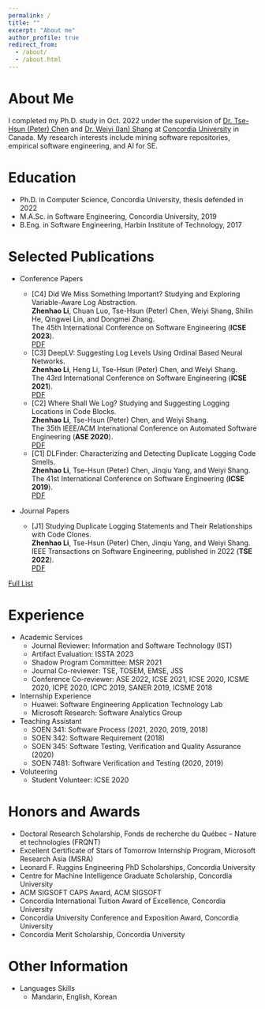 ```yaml
---
permalink: /
title: ""
excerpt: "About me"
author_profile: true
redirect_from: 
  - /about/
  - /about.html
---
```


About Me
======
I completed my Ph.D. study in Oct. 2022 under the supervision of [Dr. Tse-Hsun (Peter) Chen](https://petertsehsun.github.io/) and [Dr. Weiyi (Ian) Shang](https://users.encs.concordia.ca/~shang/) at [Concordia University](https://www.concordia.ca/) in Canada. My research interests include mining software repositories, empirical software engineering, and AI for SE. 

Education
======
* Ph.D. in Computer Science, Concordia University, thesis defended in 2022
* M.A.Sc. in Software Engineering, Concordia University, 2019
* B.Eng. in Software Engineering, Harbin Institute of Technology, 2017

 
Selected Publications
======
* Conference Papers
  * [C4] Did We Miss Something Important? Studying and Exploring Variable-Aware Log Abstraction.\
  **Zhenhao Li**, Chuan Luo, Tse-Hsun (Peter) Chen, Weiyi Shang, Shilin He, Qingwei Lin, and Dongmei Zhang.\
  The 45th International Conference on Software Engineering (**ICSE 2023**).\
  [PDF](https://github.com/ginolzh/ginolzh.github.io/raw/main/papers/ICSE2023_Log_Var_Aware_.pdf)
  * [C3] DeepLV: Suggesting Log Levels Using Ordinal Based Neural Networks.\
  **Zhenhao Li**, Heng Li, Tse-Hsun (Peter) Chen, and Weiyi Shang.\
  The 43rd International Conference on Software Engineering (**ICSE 2021**).\
  [PDF](https://users.encs.concordia.ca/~l_zhenha/papers/ICSE2021_Log_Level.pdf)
  * [C2] Where Shall We Log? Studying and Suggesting Logging Locations in Code Blocks.\
  **Zhenhao Li**, Tse-Hsun (Peter) Chen, and Weiyi Shang.\
  The 35th IEEE/ACM International Conference on Automated Software Engineering (**ASE 2020**).\
  [PDF](https://users.encs.concordia.ca/~l_zhenha/papers/ASE2020_Where_to_Log.pdf)
  * [C1] DLFinder: Characterizing and Detecting Duplicate Logging Code Smells.\
  **Zhenhao Li**, Tse-Hsun (Peter) Chen, Jinqiu Yang, and Weiyi Shang.\
  The 41st International Conference on Software Engineering (**ICSE 2019**).\
  [PDF](https://users.encs.concordia.ca/~l_zhenha/papers/ICSE2019_Dup_Log.pdf)

* Journal Papers
  * [J1] Studying Duplicate Logging Statements and Their Relationships with Code Clones.\
  **Zhenhao Li**, Tse-Hsun (Peter) Chen, Jinqiu Yang, and Weiyi Shang.\
  IEEE Transactions on Software Engineering, published in 2022 (**TSE 2022**).\
  [PDF](https://users.encs.concordia.ca/~l_zhenha/papers/TSE_Duplicate_Log.pdf)


[Full List](https://ginolzh.github.io/publications/)

  
Experience
======
* Academic Services
  * Journal Reviewer: Information and Software Technology (IST)
  * Artifact Evaluation: ISSTA 2023
  * Shadow Program Committee: MSR 2021
  * Journal Co-reviewer: TSE, TOSEM, EMSE, JSS
  * Conference Co-reviewer: ASE 2022, ICSE 2021, ICSE 2020, ICSME 2020, ICPE 2020, ICPC 2019, SANER 2019, ICSME 2018
* Internship Experience
  * Huawei: Software Engineering Application Technology Lab
  * Microsoft Research: Software Analytics Group
* Teaching Assistant
  * SOEN 341: Software Process (2021, 2020, 2019, 2018)
  * SOEN 342: Software Requirement (2018)
  * SOEN 345: Software Testing, Verification and Quality Assurance (2020)
  * SOEN 7481: Software Verification and Testing (2020, 2019)
* Voluteering
  * Student Volunteer: ICSE 2020
  

Honors and Awards
======
* Doctoral Research Scholarship, Fonds de recherche du Québec – Nature et technologies (FRQNT)
* Excellent Certificate of Stars of Tomorrow Internship Program, Microsoft Research Asia (MSRA)
* Leonard F. Ruggins Engineering PhD Scholarships, Concordia University
* Centre for Machine Intelligence Graduate Scholarship, Concordia University
* ACM SIGSOFT CAPS Award, ACM SIGSOFT
* Concordia International Tuition Award of Excellence, Concordia University
* Concordia University Conference and Exposition Award, Concordia University
* Concordia Merit Scholarship, Concordia University

Other Information
======
* Languages Skills
  * Mandarin, English, Korean




